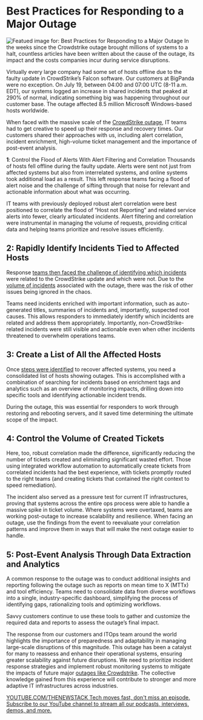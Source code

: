 # Best Practices for Responding to a Major Outage
![Featued image for: Best Practices for Responding to a Major Outage](https://cdn.thenewstack.io/media/2024/08/adae8bd2-outage-1024x571.png)
In the weeks since the Crowdstrike outage brought millions of systems to a halt, countless articles have been written about the cause of the outage, its impact and the costs companies incur during service disruptions.

Virtually every large company had some set of hosts offline due to the faulty update in CrowdStrike’s Falcon software. Our customers at BigPanda were no exception. On July 19, between 04:00 and 07:00 UTC (8-11 a.m. EDT), our systems logged an increase in shared incidents that peaked at 290% of normal, indicating something big was happening throughout our customer base. The outage affected 8.5 million Microsoft Windows-based hosts worldwide.

When faced with the massive scale of the [CrowdStrike outage](https://thenewstack.io/7-urgent-lessons-from-the-crowdstrike-disaster/), IT teams had to get creative to speed up their response and recovery times. Our customers shared their approaches with us, including alert correlation, incident enrichment, high-volume ticket management and the importance of post-event analysis.

**1**: Control the Flood of Alerts With Alert Filtering and Correlation
Thousands of hosts fell offline during the faulty update. Alerts were sent not just from affected systems but also from interrelated systems, and online systems took additional load as a result. This left response teams facing a flood of alert noise and the challenge of sifting through that noise for relevant and actionable information about what was occurring.

IT teams with previously deployed robust alert correlation were best positioned to correlate the flood of “Host not Reporting” and related service alerts into fewer, clearly articulated incidents. Alert filtering and correlation were instrumental in managing the volume of requests, providing critical data and helping teams prioritize and resolve issues efficiently.

## 2: Rapidly Identify Incidents Tied to Affected Hosts
Response [teams then faced the challenge of identifying which incidents](https://thenewstack.io/what-can-incident-teams-learn-from-crisis-management/) were related to the CrowdStrike update and which were not. Due to the [volume of incidents](https://thenewstack.io/incident-response-is-shifting-left-closer-to-the-customer/) associated with the outage, there was the risk of other issues being ignored in the chaos.

Teams need incidents enriched with important information, such as auto-generated titles, summaries of incidents and, importantly, suspected root causes. This allows responders to immediately identify which incidents are related and address them appropriately. Importantly, non-CrowdStrike-related incidents were still visible and actionable even when other incidents threatened to overwhelm operations teams.

## 3: Create a List of All the Affected Hosts
Once [steps were identified](https://support.microsoft.com/en-us/topic/kb5042421-crowdstrike-issue-impacting-windows-endpoints-causing-an-0x50-or-0x7e-error-message-on-a-blue-screen-b1c700e0-7317-4e95-aeee-5d67dd35b92f) to recover affected systems, you need a consolidated list of hosts showing outages. This is accomplished with a combination of searching for incidents based on enrichment tags and analytics such as an overview of monitoring impacts, drilling down into specific tools and identifying actionable incident trends.

During the outage, this was essential for responders to work through restoring and rebooting servers, and it saved time determining the ultimate scope of the impact.

## 4: Control the Volume of Created Tickets
Here, too, robust correlation made the difference, significantly reducing the number of tickets created and eliminating significant wasted effort. Those using integrated workflow automation to automatically create tickets from correlated incidents had the best experience, with tickets promptly routed to the right teams (and creating tickets that contained the right context to speed remediation).

The incident also served as a pressure test for current IT infrastructures, proving that systems across the entire ops process were able to handle a massive spike in ticket volume. Where systems were overtaxed, teams are working post-outage to increase scalability and resilience. When facing an outage, use the findings from the event to reevaluate your correlation patterns and improve them in ways that will make the next outage easier to handle.

## 5: Post-Event Analysis Through Data Extraction and Analytics
A common response to the outage was to conduct additional insights and reporting following the outage such as reports on mean time to X (MTTx) and tool efficiency. Teams need to consolidate data from diverse workflows into a single, industry-specific dashboard, simplifying the process of identifying gaps, rationalizing tools and optimizing workflows.

Savvy customers continue to use these tools to gather and customize the required data and reports to assess the outage’s final impact.

The response from our customers and ITOps team around the world highlights the importance of preparedness and adaptability in managing large-scale disruptions of this magnitude. This outage has been a catalyst for many to reassess and enhance their operational systems, ensuring greater scalability against future disruptions. We need to prioritize incident response strategies and implement robust monitoring systems to mitigate the impacts of future major [outages like Crowdstrike](https://thenewstack.io/crowdstrike-outage-what-can-cloud-native-teach-us/). The collective knowledge gained from this experience will contribute to stronger and more adaptive IT infrastructures across industries.

[
YOUTUBE.COM/THENEWSTACK
Tech moves fast, don't miss an episode. Subscribe to our YouTube
channel to stream all our podcasts, interviews, demos, and more.
](https://youtube.com/thenewstack?sub_confirmation=1)